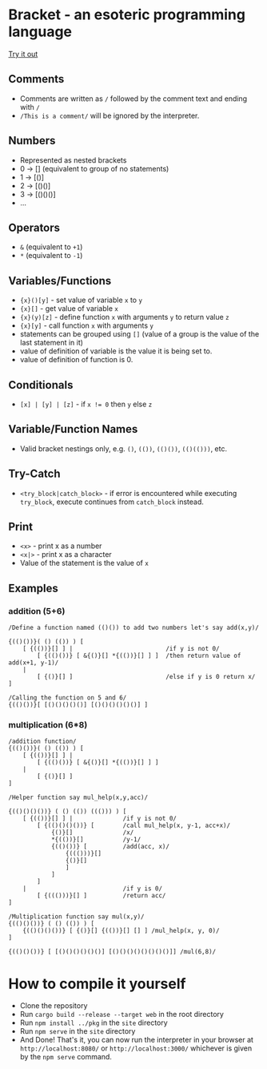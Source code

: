 # Bracket - an esoteric programming language 
[Try it out](https://bracket-eso-lang.vercel.app/)

## Comments
- Comments are written as `/` followed by the comment text and ending with `/`
- `/This is a comment/` will be ignored by the interpreter.

## Numbers 
- Represented as nested brackets
- 0 -> [] (equivalent to group of no statements)
- 1 -> [()]
- 2 -> [()()]
- 3 -> [()()()]
- ...

## Operators
- `&` (equivalent to `+1`)
- `*` (equivalent to `-1`)

## Variables/Functions
- `{x}()[y]` - set value of variable `x` to `y`
- `{x}[]` - get value of variable `x`
- `{x}(y)[z]` - define function `x` with arguments `y` to return value `z`
- `{x}[y]` - call function `x` with arguments `y`
- statements can be grouped using `[]` (value of a group is the value of the last statement in it)
- value of definition of variable is the value it is being set to.
- value of definition of function is 0.

## Conditionals
- `[x] | [y] | [z]` - if `x != 0` then `y` else `z`

## Variable/Function Names
- Valid bracket nestings only, e.g. `()`, `(())`, `(()())`, `(()(()))`, etc.

## Try-Catch
- `<try_block|catch_block>` - if error is encountered while executing `try_block`, execute continues from `catch_block` instead.

## Print
- `<x>` - print x as a number
- `<x|>` - print x as a character
- Value of the statement is the value of `x`

## Examples 
### addition (5+6)
```
/Define a function named (()()) to add two numbers let's say add(x,y)/

{(()())}( () (()) ) [ 
    [ {(())}[] ] |                          /if y is not 0/
        [ {(()())} [ &{()}[] *{(())}[] ] ]  /then return value of add(x+1, y-1)/
    |
        [ {()}[] ]                          /else if y is 0 return x/
]

/Calling the function on 5 and 6/
{(()())}[ [()()()()()] [()()()()()()] ]
```

### multiplication (6*8)
```
/addition function/
{(()())}( () (()) ) [
    [ {(())}[] ] | 
        [ {(()())} [ &{()}[] *{(())}[] ] ]
    |
        [ {()}[] ]
]

/Helper function say mul_help(x,y,acc)/

{(()()()())} ( () (()) ((())) ) [
    [ {(())}[] ] |              /if y is not 0/                                           
        [ {(()()()())} [        /call mul_help(x, y-1, acc+x)/ 
            {()}[]              /x/
            *{(())}[]           /y-1/
            {(()())} [          /add(acc, x)/
                {((()))}[] 
                {()}[] 
                ] 
            ] 
        ]
    |                           /if y is 0/
        [ {((()))}[] ]          /return acc/
]

/Multiplication function say mul(x,y)/
{(()()())} ( () (()) ) [
    {(()()()())} [ {()}[] {(())}[] [] ] /mul_help(x, y, 0)/
]

{(()()())} [ [()()()()()()] [()()()()()()()()]] /mul(6,8)/
```


# How to compile it yourself
- Clone the repository
- Run `cargo build --release --target web` in the root directory
- Run `npm install ../pkg` in the `site` directory
- Run `npm serve` in the `site` directory
- And Done! That's it, you can now run the interpreter in your browser at `http://localhost:8080/` or `http://localhost:3000/` whichever is given by the `npm serve` command.
